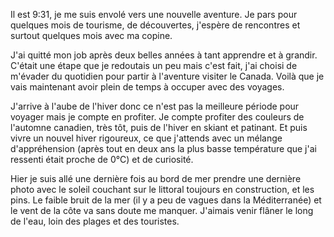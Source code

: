 Il est 9:31, je me suis envolé vers une nouvelle aventure. Je pars pour quelques mois de tourisme, de découvertes, j'espère de rencontres et surtout quelques mois avec ma copine.

J'ai quitté mon job après deux belles années à tant apprendre et à grandir. C'était une étape que je redoutais un peu mais c'est fait, j'ai choisi de m'évader du quotidien pour partir à l'aventure visiter le Canada. Voilà que je vais maintenant avoir plein de temps à occuper avec des voyages.

J'arrive à l'aube de l'hiver donc ce n'est pas la meilleure période pour voyager mais je compte en profiter. Je compte profiter des couleurs de l'automne canadien, très tôt, puis de l'hiver en skiant et patinant. Et puis vivre un nouvel hiver rigoureux, ce que j'attends avec un mélange d'appréhension (après tout en deux ans la plus basse température que j'ai ressenti était proche de 0°C) et de curiosité.
 
Hier je suis allé une dernière fois au bord de mer prendre une dernière photo avec le soleil couchant sur le littoral toujours en construction, et les pins. Le faible bruit de la mer (il y a peu de vagues dans la Méditerranée) et le vent de la côte va sans doute me manquer. J'aimais venir flâner le long de l'eau, loin des plages et des touristes.